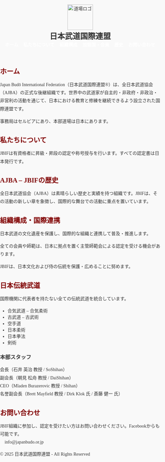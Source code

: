 <!DOCTYPE html>
<html lang="ja">
<head>
<meta charset="UTF-8">
<meta name="viewport" content="width=device-width, initial-scale=1.0">
<title>日本武道国際連盟 - JBIF</title>
<style>
/* 全体 */
body, html {
  margin: 0; padding: 0;
  font-family: "Noto Serif JP", serif;
  background: #f9f9f9;
  color: #333;
  scroll-behavior: smooth;
}

/* ヘッダー */
header {
  display: flex;
  align-items: center;
  justify-content: space-between;
  background: #111;
  color: #fff;
  padding: 1rem 2rem;
  position: sticky;
  top: 0;
  z-index: 1000;
  flex-wrap: wrap;
}
header .logo { width: 80px; }
header h1 { margin: 0 1rem; font-size: 1.5rem; flex: 1; }
nav { display: flex; flex-wrap: wrap; }
nav a {
  color: #fff;
  margin-left: 1rem;
  text-decoration: none;
  font-weight: bold;
  position: relative;
  transition: color 0.3s;
}
nav a::after {
  content: "";
  display: block;
  width: 0;
  height: 2px;
  background: #ffcccb;
  transition: width 0.3s;
  margin: 0 auto;
}
nav a:hover::after { width: 100%; }
nav a:hover { color: #ffcccb; }

/* セクション */
.section {
  max-width: 1000px;
  margin: 3rem auto;
  padding: 2rem;
  background: #fff;
  border-left: 6px solid #800000;
  box-shadow: 0 2px 6px rgba(0,0,0,0.1);
  opacity: 0;
  transform: translateY(40px);
  transition: all 1s ease;
}
.section.show { opacity: 1; transform: translateY(0); }
.section h2 { color: #800000; margin-bottom: 1rem; }
.section p { line-height: 1.8; }

/* フッター */
footer {
  background: #111;
  color: #fff;
  text-align: center;
  padding: 2rem 1rem;
}

/* スマホ対応 */
@media (max-width: 768px) {
  header { flex-direction: column; align-items: flex-start; }
  nav a { margin: 0.5rem 0 0 0; }
  .section { margin: 2rem 1rem; padding: 1.5rem; }
}
</style>
</head>
<body>

<header>
  <img src="https://daikitakahashi811-cbsml.wordpress.com/wp-content/uploads/2025/07/img_0013.png" alt="道場ロゴ" class="logo">
  <h1>日本武道国際連盟</h1>
  <nav>
    <a href="#home">ホーム</a>
    <a href="#about">私たちについて</a>
    <a href="#structure">組織構成</a>
    <a href="#members">加盟国・会員</a>
    <a href="#history">歴史</a>
    <a href="#contact">お問い合わせ</a>
  </nav>
</header>

<section class="section" id="home">
  <h2>ホーム</h2>
  <p>Japan Budō International Federation（日本武道国際連盟®）は、全日本武道協会（AJBA）の正式な後継組織です。世界中の武道家が自主的・非政府・非政治・非営利の活動を通じて、日本における教育と修練を継続できるよう設立された国際連盟です。</p>
  <p>事務局はセルビアにあり、本部道場は日本にあります。</p>
</section>

<section class="section" id="about">
  <h2>私たちについて</h2>
  <p>JBIFは有資格者に昇級・昇段の認定や称号授与を行います。すべての認定書は日本発行です。</p>
</section>

<section class="section" id="history">
  <h2>AJBA – JBIFの歴史</h2>
  <p>全日本武道協会（AJBA）は素晴らしい歴史と実績を持つ組織です。JBIFは、その活動の新しい章を象徴し、国際的な舞台での活動に重点を置いています。</p>
</section>

<section class="section" id="structure">
  <h2>組織構成・国際連携</h2>
  <p>日本武道の文化遺産を保護し、国際的な組織と連携して普及・推進します。</p>
  <p>全ての会員や師範は、日本に拠点を置く主管師範会による認定を受ける機会があります。</p>
  <p>JBIFは、日本文化および侍の伝統を保護・広めることに努めます。</p>
</section>

<section class="section" id="members">
  <h2>日本伝統武道</h2>
  <p>国際機関に代表者を持たない全ての伝統武道を統合しています。</p>
  <ul>
    <li>合気武道 – 合気柔術</li>
    <li>古武道 – 古武術</li>
    <li>空手道</li>
    <li>日本柔術</li>
    <li>日本拳法</li>
    <li>剣術</li>
  </ul>

  <h3>本部スタッフ</h3>
  <p>会長（石井 英治 教授 / SoShihan）<br>
  副会長（朝見 松舟 教授 / DaiShihan）<br>
  CEO（Mladen Burazerovic 教授 / Shihan）<br>
  名誉副会長（Brett Mayfield 教授 / Dirk Klok 氏 / 斎藤 健一 氏）</p>
</section>

<section class="section" id="contact">
  <h2>お問い合わせ</h2>
  <p>JBIF組織に参加し、認定を受けたい方はお問い合わせください。Facebookからも可能です。<br>
  📧 info@japanbudo.or.jp</p>
</section>

<footer>
  <p>&copy; 2025 日本武道国際連盟 - All Rights Reserved</p>
</footer>

<script>
// スクロール時にフェードイン
const sections = document.querySelectorAll('.section');
window.addEventListener('scroll', () => {
  sections.forEach(sec => {
    const rect = sec.getBoundingClientRect();
    if(rect.top < window.innerHeight * 0.85){
      sec.classList.add('show');
    }
  });
});
</script>

</body>
</html>
